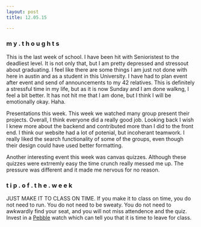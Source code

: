 ```yaml
---
layout: post
title: 12.05.15

---
```

<h3>m y . t h o u g h t s</h3>
This is the last week of school. I have been hit with Senioristest to the deadliest level. It is not only that, but I am pretty depressed and stressout about graduating. I feel like there are some things I am just not done with here in austin and as a student in this University. I have had to plan event after event and send of announcements to my 42 relatives. This is definitely a stressful time in my life, but as it is now Sunday and I am done walkng, I feel a bit better. It has not hit me that I am done, but I think I will be emotionally okay. Haha. 

Presentations this week. This week we watched many group present their projects. Overall, I think everyone did a really good job. Looking back I wish I knew more about the backend and contributed more than I did to the front end. I think our website had a lot of potenial, but incoherant teamwork. I really liked the search functionality of some of the groups, even though their design could have used better formatting. 

Another interesting event this week was canvas quizzes. Although these quizzes were extrremly easy the time crunch really messed me up. The pressure was different and it made me nervous for no reason. 

<h3>t i p . o f . t h e . w e e k</h3>
JUST MAKE IT TO CLASS ON TIME. If you make it to class on time, you do not need to run. You do not need to be sweaty. You do not need to awkwardly find your seat, and you will not miss attendence and the quiz. Invest in a <a href="https://www.pebble.com/">Pebble</a> watch which can tell you that it is time to leave for class. 